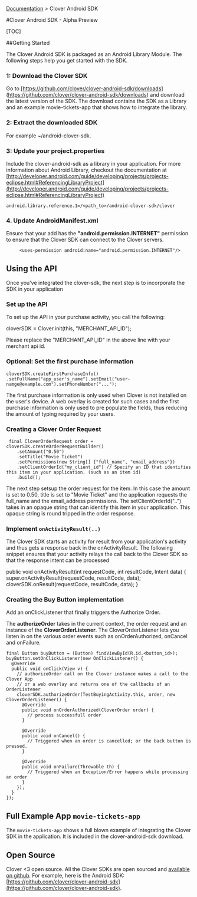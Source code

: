 [Documentation](/docs) > Clover Android SDK 

#Clover Android SDK - Alpha Preview 

[TOC]

##Getting Started 

The Clover Android SDK is packaged as an Android Library Module. The following steps help you get started with the SDK.

### 1: Download the Clover SDK 

Go to [https://github.com/clover/clover-android-sdk/downloads] (https://github.com/clover/clover-android-sdk/downloads) and download the latest version of the SDK. The download contains the SDK as a Library and an example movie-tickets-app that shows how to integrate the library. 

### 2: Extract the downloaded SDK 

For example ~/android-clover-sdk.

### 3: Update your project.properties 
Include the clover-android-sdk as a library in your application. For more information about Android Library, checkout the documentation at [http://developer.android.com/guide/developing/projects/projects-eclipse.html#ReferencingLibraryProject](http://developer.android.com/guide/developing/projects/projects-eclipse.html#ReferencingLibraryProject)

    android.library.reference.1=/<path_to>/android-clover-sdk/clover


### 4. Update AndroidManifest.xml
Ensure that your add has the __"android.permission.INTERNET"__ permission to ensure that the Clover SDK can connect to the Clover servers. 

         <uses-permission android:name="android.permission.INTERNET"/>


## Using the API

Once you've integrated the clover-sdk, the next step is to incorporate the SDK in your application

### Set up the API 
To set up the API in your purchase activity, you call the following:

   cloverSDK = Clover.init(this, "MERCHANT_API_ID");

Please replace the "MERCHANT_API_ID" in the above line with your merchant api id. 

### Optional: Set the first purchase information

    cloverSDK.createFirstPurchaseInfo()
	.setFullName("app_user's_name").setEmail("user-namge@example.com").setPhoneNumber("...");

The first purchase information is only used when Clover is not installed on the user's device. A web overlay is created for such cases and the first purchase information is only used to pre populate the fields, thus reducing the amount of typing required by your users. 

### Creating a Clover Order Request 

     final CloverOrderRequest order = cloverSDK.createOrderRequestBuilder()
        .setAmount("0.50")
        .setTitle("Movie Ticket")
        .setPermissions(new String[] {"full_name", "email_address"})
        .setClientOrderId("my_client_id") // Specify an ID that identifies this item in your application. (such as an item id)
        .build();

The next step setsup the order request for the item. In this case the amount is set to 0.50, title is set to "Movie Ticket" and the application requests the full_name and the email_address permissions. The setClientOrderId("..") takes in an opaque string that can identify this item in your application. This opaque string is round tripped in the order response. 

### Implement `onActivityResult(..)`

The Clover SDK starts an activity for result from your application's activity and thus gets a response back in the onActivityResult. The following snippet ensures that your activity relays the call back to the Clover SDK so that the response intent can be processed 

  public void onActivityResult(int requestCode, int resultCode, Intent data) {
    super.onActivityResult(requestCode, resultCode, data);
    cloverSDK.onResult(requestCode, resultCode, data);
  }

### Creating the Buy Button implementation 

Add an onClickListener that finally triggers the Authorize Order. 

The __authorizeOrder__ takes in the current context, the order request and an instance of the __CloverOrderListener__. The CloverOrderListener lets you listen in on the various order events such as onOrderAuthorized, onCancel and onFailure.

    final Button buyButton = (Button) findViewById(R.id.<button_id>);
    buyButton.setOnClickListener(new OnClickListener() {
      @Override
      public void onClick(View v) {
        // authorizeOrder call on the Clover instance makes a call to the Clover App
        // or a web overlay and returns one of the callbacks of an OrderListener
        cloverSDK.authorizeOrder(TestBuyingActivity.this, order, new CloverOrderListener() {
          @Override
          public void onOrderAuthorized(CloverOrder order) {
            // process successfull order 
          }

          @Override
          public void onCancel() {
            // Triggered when an order is cancelled; or the back button is pressed. 
          }

          @Override
          public void onFailure(Throwable th) {
            // Triggered when an Exception/Error happens while processing an order
          }
        });
      }
    });

## Full Example App `movie-tickets-app`

The `movie-tickets-app` shows a full blown example of integrating the Clover SDK in the application. It is included in the clover-android-sdk download. 

## Open Source

Clover <3 open source. All the Clover SDKs are open sourced and [available on github](https://github.com/clover). For example, here is the Android SDK: [https://github.com/clover/clover-android-sdk](https://github.com/clover/clover-android-sdk).
